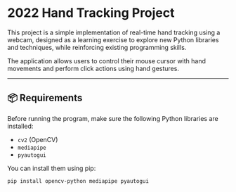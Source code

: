 # 2022 Hand Tracking Project

This project is a simple implementation of real-time hand tracking using a webcam, designed as a learning exercise to explore new Python libraries and techniques, while reinforcing existing programming skills.

The application allows users to control their mouse cursor with hand movements and perform click actions using hand gestures.

---

## 📦 Requirements

Before running the program, make sure the following Python libraries are installed:

- `cv2` (OpenCV)
- `mediapipe`
- `pyautogui`

You can install them using pip:

```bash
pip install opencv-python mediapipe pyautogui
